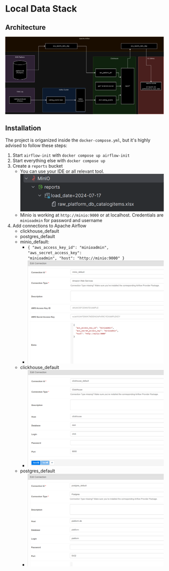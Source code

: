 # Local Data Stack
## Architecture
![Architecrtural](/docs/architecture.png)

## Installation

The project is origanized inside the `docker-compose.yml`, but it's highly advised to follow these steps:
1. Start `airflow-init` with `docker compose up airflow-init`
2. Start everything else with `docker compose up`
3. Create a `reports` bucket
   * You can use your IDE or all relevant tool. ![bucket](/docs/create_bucket.png)
   * Minio is working at `http://minio:9000` or at localhost. Credentials are `minioadmin` for password and username
4. Add connections to Apache Airflow
   * clickhouse_default
   * postgres_default
   * minio_default:
     * <code>{
       "aws_access_key_id": "minioadmin",
       "aws_secret_access_key": "minioadmin",
       "host": "http://minio:9000"
       }</code>
     * ![minio](/docs/minio_default.png)
   * clickhouse_default
     * ![ch](/docs/clickhouse_default.png)
   * postgres_default
     * ![ch](/docs/postgres_default.png)